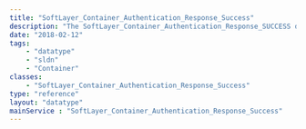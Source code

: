 ```yaml
---
title: "SoftLayer_Container_Authentication_Response_Success"
description: "The SoftLayer_Container_Authentication_Response_SUCCESS data type contains information for specific responses from the getPortalLogin API. This class is indicative of a request that was successful in obtaining a portal login token from the getPortalLogin API. "
date: "2018-02-12"
tags:
    - "datatype"
    - "sldn"
    - "Container"
classes:
    - "SoftLayer_Container_Authentication_Response_Success"
type: "reference"
layout: "datatype"
mainService : "SoftLayer_Container_Authentication_Response_Success"
---
```

